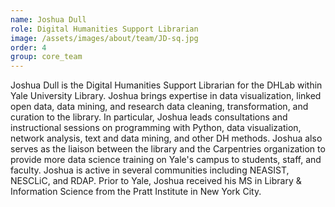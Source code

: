 ```yaml
---
name: Joshua Dull
role: Digital Humanities Support Librarian
image: /assets/images/about/team/JD-sq.jpg
order: 4
group: core_team
---
```


Joshua Dull is the Digital Humanities Support Librarian for the DHLab within Yale University Library. Joshua brings expertise in data visualization, linked open data, data mining, and research data cleaning, transformation, and curation to the library. In particular, Joshua leads consultations and instructional sessions on programming with Python, data visualization, network analysis, text and data mining, and other DH methods. Joshua also serves as the liaison between the library and the Carpentries organization to provide more data science training on Yale's campus to students, staff, and faculty. Joshua is active in several communities including NEASIST, NESCLiC, and RDAP. Prior to Yale, Joshua received his MS in Library & Information Science from the Pratt Institute in New York City. 
